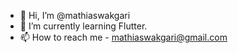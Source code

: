 - 👋 Hi, I’m @mathiaswakgari
- 🌱 I’m currently learning Flutter.
- 📫 How to reach me - mathiaswakgari@gmail.com

<!---
mathiaswakgari/mathiaswakgari is a ✨ special ✨ repository because its `README.md` (this file) appears on your GitHub profile.
You can click the Preview link to take a look at your changes.
--->
